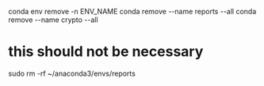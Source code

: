 conda env remove -n ENV_NAME
conda remove --name reports --all
conda remove --name crypto --all
# this should not be necessary
sudo rm -rf ~/anaconda3/envs/reports